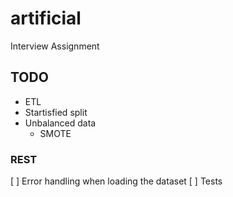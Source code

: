 # artificial
Interview Assignment

## TODO
* ETL
* Startisfied split
* Unbalanced data
  * SMOTE


### REST
[ ] Error handling when loading the dataset
[ ] Tests
